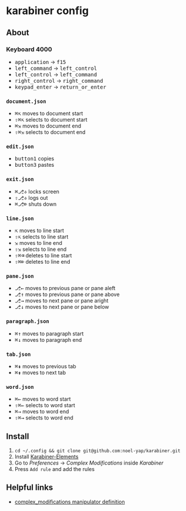 # karabiner config

## About

### Keyboard 4000

* <kbd>application</kbd> → <kbd>f15</kbd>
* <kbd>left_command</kbd> → <kbd>left_control</kbd>
* <kbd>left_control</kbd> → <kbd>left_command</kbd>
* <kbd>right_control</kbd> → <kbd>right_command</kbd>
* <kbd>keypad_enter</kbd> → <kbd>return_or_enter</kbd>

### `document.json`

* <kbd>⌘</kbd><kbd>⇱</kbd> moves to document start
* <kbd>⇧</kbd><kbd>⌘</kbd><kbd>⇱</kbd> selects to document start
* <kbd>⌘</kbd><kbd>⇲</kbd> moves to document end
* <kbd>⇧</kbd><kbd>⌘</kbd><kbd>⇲</kbd> selects to document end

### `edit.json`

* <kbd>button1</kbd> copies
* <kbd>button3</kbd> pastes

### `exit.json`

* <kbd>⌘</kbd><kbd>⎇</kbd><kbd>⎀</kbd> locks screen
* <kbd>⇧</kbd><kbd>⎇</kbd><kbd>⎀</kbd> logs out
* <kbd>⌘</kbd><kbd>⎇</kbd><kbd>⌦</kbd> shuts down

### `line.json`

* <kbd>⇱</kbd> moves to line start
* <kbd>⇧</kbd><kbd>⇱</kbd> selects to line start
* <kbd>⇲</kbd> moves to line end
* <kbd>⇧</kbd><kbd>⇲</kbd> selects to line end
* <kbd>⇧</kbd><kbd>⌘</kbd><kbd>⌫</kbd> deletes to line start
* <kbd>⇧</kbd><kbd>⌘</kbd><kbd>⌦</kbd> deletes to line end

### `pane.json`

* <kbd>⎇</kbd><kbd>←</kbd> moves to previous pane or pane aleft
* <kbd>⎇</kbd><kbd>↑</kbd> moves to previous pane or pane above
* <kbd>⎇</kbd><kbd>→</kbd> moves to next pane or pane aright
* <kbd>⎇</kbd><kbd>↓</kbd> moves to next pane or pane below

### `paragraph.json`

* <kbd>⌘</kbd><kbd>↑</kbd> moves to paragraph start
* <kbd>⌘</kbd><kbd>↓</kbd> moves to paragraph end

### `tab.json`

* <kbd>⌘</kbd><kbd>⇞</kbd> moves to previous tab
* <kbd>⌘</kbd><kbd>⇟</kbd> moves to next tab

### `word.json`

* <kbd>⌘</kbd><kbd>←</kbd> moves to word start
* <kbd>⇧</kbd><kbd>⌘</kbd><kbd>←</kbd> selects to word start
* <kbd>⌘</kbd><kbd>→</kbd> moves to word end
* <kbd>⇧</kbd><kbd>⌘</kbd><kbd>→</kbd> selects to word end

## Install

1. `cd ~/.config && git clone git@github.com:noel-yap/karabiner.git`
2. Install [Karabiner-Elements](https://karabiner-elements.pqrs.org/)
3. Go to _Preferences_ -> _Complex Modifications_ inside _Karabiner_
4. Press `Add rule` and add the rules

## Helpful links

* [complex_modifications manipulator definition](https://karabiner-elements.pqrs.org/docs/json/complex-modifications-manipulator-definition/)
